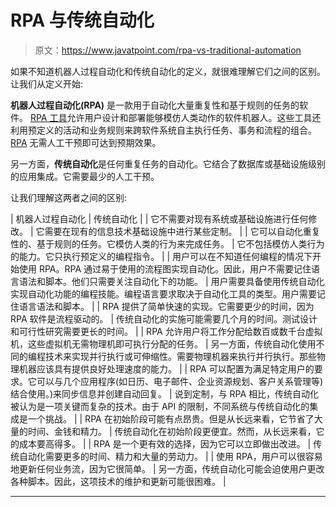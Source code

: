 # RPA 与传统自动化

> 原文：<https://www.javatpoint.com/rpa-vs-traditional-automation>

如果不知道机器人过程自动化和传统自动化的定义，就很难理解它们之间的区别。让我们从定义开始:

**机器人过程自动化(RPA)** 是一款用于自动化大量重复性和基于规则的任务的软件。 [RPA 工具](https://www.javatpoint.com/rpa-tools)允许用户设计和部署能够模仿人类动作的软件机器人。这些工具还利用预定义的活动和业务规则来跨软件系统自主执行任务、事务和流程的组合。 [RPA](https://www.javatpoint.com/rpa) 无需人工干预即可达到预期效果。

另一方面，**传统自动化**是任何重复任务的自动化。它结合了数据库或基础设施级别的应用集成。它需要最少的人工干预。

让我们理解这两者之间的区别:

| 机器人过程自动化 | 传统自动化 |
| 它不需要对现有系统或基础设施进行任何修改。 | 它需要在现有的信息技术基础设施中进行某些定制。 |
| 它可以自动化重复性的、基于规则的任务。它模仿人类的行为来完成任务。 | 它不包括模仿人类行为的能力。它只执行预定义的编程指令。 |
| 用户可以在不知道任何编程的情况下开始使用 RPA。RPA 通过易于使用的流程图实现自动化。因此，用户不需要记住语言语法和脚本。他们只需要关注自动化下的功能。 | 用户需要具备使用传统自动化实现自动化功能的编程技能。编程语言要求取决于自动化工具的类型。用户需要记住语言语法和脚本。 |
| RPA 提供了简单快速的实现。它需要更少的时间，因为 RPA 软件是流程驱动的。 | 传统自动化的实施可能需要几个月的时间。测试设计和可行性研究需要更长的时间。 |
| RPA 允许用户将工作分配给数百或数千台虚拟机，这些虚拟机无需物理机即可执行分配的任务。 | 另一方面，传统自动化使用不同的编程技术来实现并行执行或可伸缩性。需要物理机器来执行并行执行。那些物理机器应该具有提供良好处理速度的能力。 |
| RPA 可以配置为满足特定用户的要求。它可以与几个应用程序(如日历、电子邮件、企业资源规划、客户关系管理等)结合使用。)来同步信息并创建自动回复。 | 说到定制，与 RPA 相比，传统自动化被认为是一项关键而复杂的技术。由于 API 的限制，不同系统与传统自动化的集成是一个挑战。 |
| RPA 在初始阶段可能有点昂贵。但是从长远来看，它节省了大量的时间、金钱和精力。 | 传统自动化在初始阶段更便宜。然而，从长远来看，它的成本要高得多。 |
| RPA 是一个更有效的选择，因为它可以立即做出改进。 | 传统自动化需要更多的时间、精力和大量的劳动力。 |
| 使用 RPA，用户可以很容易地更新任何业务流，因为它很简单。 | 另一方面，传统自动化可能会迫使用户更改各种脚本。因此，这项技术的维护和更新可能很困难。 |

* * *